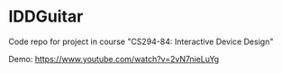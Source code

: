 # IDDGuitar

Code repo for project in course "CS294-84: Interactive Device Design"

Demo: https://www.youtube.com/watch?v=2vN7nieLuYg
